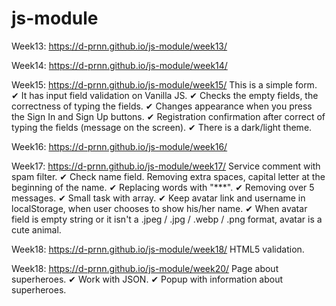 # js-module

Week13: https://d-prnn.github.io/js-module/week13/

Week14: https://d-prnn.github.io/js-module/week14/

Week15: https://d-prnn.github.io/js-module/week15/
This is a simple form.
✔ It has input field validation on Vanilla JS.
✔ Checks the empty fields, the correctness of typing the fields.
✔ Changes appearance when you press the Sign In and Sign Up buttons.
✔ Registration confirmation after correct of typing the fields (message on the screen).
✔ There is a dark/light theme.

Week16: https://d-prnn.github.io/js-module/week16/

Week17: https://d-prnn.github.io/js-module/week17/
Service comment with spam filter.
✔ Check name field. Removing extra spaces, capital letter at the beginning of the name.
✔ Replacing words with "\*\*\*".
✔ Removing over 5 messages.
✔ Small task with array.
✔ Keep avatar link and username in localStorage, when user chooses to show his/her name.
✔ When avatar field is empty string or it isn't a .jpeg / .jpg / .webp / .png format, avatar is a cute animal.

Week18: https://d-prnn.github.io/js-module/week18/
HTML5 validation.

Week18: https://d-prnn.github.io/js-module/week20/
Page about superheroes.
✔ Work with JSON.
✔ Popup with information about superheroes.
